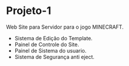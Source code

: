 # Projeto-1
Web Site para Servidor para o jogo MINECRAFT.
- Sistema de Edição do Template.
- Painel de Controle do Site.
- Painel de Sistema do usuario.
- Sistema de Segurança anti eject.

